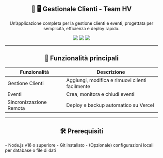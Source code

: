 <div align="center">

## 🔹 🖥️ Gestionale Clienti - Team HV

Un’applicazione completa per la gestione clienti e eventi, progettata per semplicità, efficienza e deploy rapido.  


   <img src="https://img.shields.io/badge/Node.js-16+-green" />
   <img src="https://img.shields.io/badge/Deploy-Vercel-blue" />
   <img src="https://img.shields.io/badge/License-MIT-lightgrey" />

---

## 🔹 Funzionalità principali

| Funzionalità                  | Descrizione                                      |
|--------------------------------|------------------------------------------------|
| Gestione Clienti               | Aggiungi, modifica e rimuovi clienti facilmente |
| Eventi                         | Crea, monitora e chiudi eventi                 |
| Sincronizzazione Remota         | Deploy e backup automatico su Vercel          |

---

## 🛠️ Prerequisiti

<div align="left">
- Node.js v16 o superiore  
- Git installato  
- (Opzionale) configurazioni locali per database o file di dati 
</div>

</div>